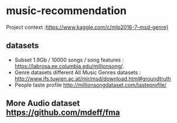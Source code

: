# music-recommendation

Project context :https://www.kaggle.com/c/mlp2016-7-msd-genre}  

## datasets  
- Subset 1.9Gb / 10000 songs / song features : https://labrosa.ee.columbia.edu/millionsong/. 
- Genre datasets different All Music Genres datasets : http://www.ifs.tuwien.ac.at/mir/msd/download.html#groundtruth 
- People taste profile  http://millionsongdataset.com/tasteprofile/  

## More Audio dataset https://github.com/mdeff/fma
